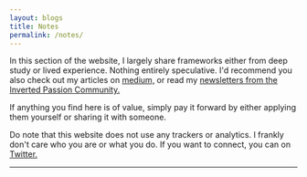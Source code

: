 ```yaml
---
layout: blogs
title: Notes
permalink: /notes/
---
```


In this section of the website, I largely share frameworks either from deep study or lived experience. Nothing entirely speculative. I'd recommend you also check out my articles on [medium,](https://vc97.medium.com) or read my [newsletters from the Inverted Passion Community.](https://invertedpassion.substack.com)

If anything you find here is of value, simply pay it forward by either applying them yourself or sharing it with someone.

Do note that this website does not use any trackers or analytics. I frankly don't care who you are or what you do. If you want to connect, you can on [Twitter.](https://twitter.com/miraclepreneur)
<hr>
<br>
